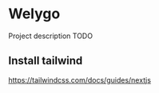 # Welygo

Project description TODO

## Install tailwind

https://tailwindcss.com/docs/guides/nextjs
